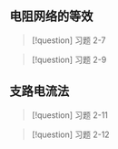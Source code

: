 ## 电阻网络的等效

> [!question] 习题 2-7

> [!question] 习题 2-9
## 支路电流法
> [!question] 习题 2-11

> [!question] 习题 2-12

